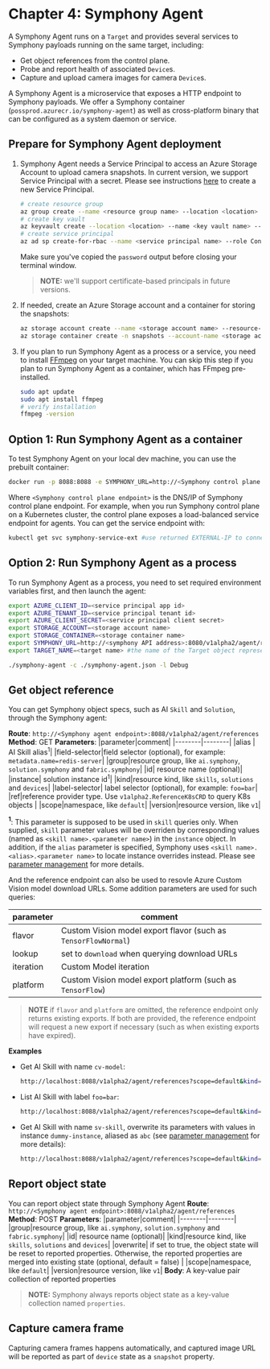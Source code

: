 # Chapter 4: Symphony Agent
A Symphony Agent runs on a ```Target``` and provides several services to Symphony payloads running on the same target, including:
* Get object references from the control plane.
* Probe and report health of associated ```Device```s.
* Capture and upload camera images for camera ```Device```s.

A Symphony Agent is a microservice that exposes a HTTP endpoint to Symphony payloads. We offer a Symphony container (```possprod.azurecr.io/symphony-agent```) as well as cross-platform binary that can be configured as a system daemon or service.
## Prepare for Symphony Agent deployment
1. Symphony Agent needs a Service Principal to access an Azure Storage Account to upload camera snapshots. In current version, we support Service Principal with a secret. Please see instructions [here](https://docs.microsoft.com/en-us/azure/developer/go/azure-sdk-authentication-service-principal?tabs=azure-cli#service-principal-secret) to create a new Service Principal.
    ```bash
    # create resource group
    az group create --name <resource group name> --location <location> 
    # create key vault
    az keyvault create --location <location> --name <key vault name> --resource-group <resource group name>
    # create service principal
    az ad sp create-for-rbac --name <service principal name> --role Contributor --scope /subscriptions/<subscription id>/resourceGroups/<resource group name>
    ```
    Make sure you've copied the ```password``` output before closing your terminal window. 

    > **NOTE:** we'll support certificate-based principals in future versions.
2. If needed, create an Azure Storage account and a container for storing the snapshots:
    ```bash
    az storage account create --name <storage account name> --resource-group <resource group name> --location <location> --sku Standard_LRS
    az storage container create -n snapshots --account-name <storage account name>
    ```
3. If you plan to run Symphony Agent as a process or a service, you need to install [FFmpeg](https://ffmpeg.org/) on your target machine. You can skip this step if you plan to run Symphony Agent as a container, which has FFmpeg pre-installed.
    ```bash
    sudo apt update
    sudo apt install ffmpeg
    # verify installation
    ffmpeg -version
    ```
## Option 1: Run Symphony Agent as a container
To test Symphony Agent on your local dev machine, you can use the prebuilt container:

```bash
docker run -p 8088:8088 -e SYMPHONY_URL=http://<Symphony control plane endpoint>:8080/v1alpha2/agent/references -e AZURE_CLIENT_ID=<service principal app id> -e AZURE_TENANT_ID=<service principal tenant id> -e AZURE_CLIENT_SECRET=<service principal client secret> -e STORAGE_ACCOUNT=<storage account name> -e STORAGE_CONTAINER=<storage container name> -e TARGET_NAME=<target name> hbai/symphony-agent:0.1.26
```
Where `<Symphony control plane endpoint>` is the DNS/IP of Symphony control plane endpoint. For example, when you run Symphony control plane on a Kubernetes cluster, the control plane exposes a load-balanced service endpoint for agents. You can get the service endpoint with:
```bash
kubectl get svc symphony-service-ext #use returned EXTERNAL-IP to connect
```

## Option 2: Run Symphony Agent as a process
To run Symphony Agent as a process, you need to set required environment variables first, and then launch the agent:
```bash
export AZURE_CLIENT_ID=<service principal app id>
export AZURE_TENANT_ID=<service principal tenant id>
export AZURE_CLIENT_SECRET=<service principal client secret>
export STORAGE_ACCOUNT=<storage account name>
export STORAGE_CONTAINER=<storage container name>
export SYMPHONY_URL=http://<symphony API address>:8080/v1alpha2/agent/references # point to your local Symphony API endpoint, or the public Symphony API service ednpoint on K8s
export TARGET_NAME=<target name> #the name of the Target object representing the current compute device

./symphony-agent -c ./symphony-agent.json -l Debug
```


## Get object reference
You can get Symphony object specs, such as AI ```Skill``` and ```Solution```, through the Symphony agent:

**Route**: ```http://<Symphony agent endpoint>:8088/v1alpha2/agent/references```
**Method**: GET
**Parameters**:
|parameter|comment|
|--------|--------|
|alias | AI Skill alias<sup>1</sup>|
|field-selector|field selector (optional), for example: ```metadata.name=redis-server```|
|group|resource group, like ```ai.symphony```, ```solution.symphony``` and ```fabric.symphony```|
|id| resource name (optional)|
|instance| solution instance id<sup>1</sup>|
|kind|resource kind, like ```skills```, ```solutions``` and ```devices```|
|label-selector| label selector (optional), for example: ```foo=bar```|
|ref|reference provider type. Use ```v1alpha2.ReferenceK8sCRD``` to query K8s objects |
|scope|namespace, like ```default```|
|version|resource version, like ```v1```|

**<sup>1</sup>**: This parameter is supposed to be used in ```skill``` queries only. When supplied, ```skill``` parameter values will be overriden by corresponding values (named as ```<skill name>.<parameter name>```) in the ```instance``` object. In addition, if the ```alias``` parameter is specified, Symphony uses ```<skill name>.<alias>.<parameter name>``` to locate instance overrides instead. Please see [parameter management](../ai-management/parameter-management.md) for more details.

And the reference endpoint can also be used to resovle Azure Custom Vision model download URLs. Some addition parameters are used for such queries:

|parameter|comment|
|--------|--------|
|flavor| Custom Vision model export flavor (such as ```TensorFlowNormal```)|
|lookup|set to ```download``` when querying download URLs|
|iteration | Custom Model iteration |
|platform| Custom Vision model export platform (such as ```TensorFlow```)|
> **NOTE** if ```flavor``` and ```platform``` are omitted, the reference endpoint only returns existing exports. If both are provided, the reference endpoint will request a new export if necessary (such as when existing exports have expired).


**Examples**

* Get AI Skill with name ```cv-model```:
  ```bash
  http://localhost:8088/v1alpha2/agent/references?scope=default&kind=skills&version=v1&group=ai.symphony&id=cv-model&&ref=v1alpha2.ReferenceK8sCRD
  ```
* List AI Skill with label ```foo=bar```:
  ```bash
  http://localhost:8088/v1alpha2/agent/references?scope=default&kind=skills&version=v1&group=ai.symphony&label-selector=foo=bar&&ref=v1alpha2.ReferenceK8sCRD
  ```
* Get AI Skill with name ```sv-skill```, overwrite its parameters with values in instance ```dummy-instance```, aliased as ```abc``` (see [parameter management](../ai-management/parameter-management.md) for more details):
  ```bash
  http://localhost:8088/v1alpha2/agent/references?scope=default&kind=skills&version=v1&group=ai.symphony&id=cv-skill&ref=v1alpha2.ReferenceK8sCRD&instance=dummy-instance&alias=abc
  ```
## Report object state
You can report object state through Symphony Agent
**Route**: ```http://<Symphony agent endpoint>:8088/v1alpha2/agent/references```
**Method**: POST
**Parameters**:
|parameter|comment|
|--------|--------|
|group|resource group, like ```ai.symphony```, ```solution.symphony``` and ```fabric.symphony```|
|id| resource name (optional)|
|kind|resource kind, like ```skills```, ```solutions``` and ```devices```|
|overwrite| if set to true, the object state will be reset to reported properties. Otherwise, the reported properties are merged into existing state (optional, default = false) |
|scope|namespace, like ```default```|
|version|resource version, like ```v1```|
**Body**: A key-value pair collection of reported properties

>**NOTE:** Symphony always reports object state as a key-value collection named ```properties```.

## Capture camera frame
Capturing camera frames happens automatically, and captured image URL will be reported as part of ```device``` state as a ```snapshot``` property.